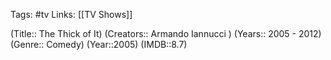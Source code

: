 Tags: #tv
Links: [[TV Shows]]

(Title:: The Thick of It)
(Creators:: Armando Iannucci )
(Years:: 2005 - 2012)
(Genre:: Comedy)
(Year::2005)
(IMDB::8.7)











